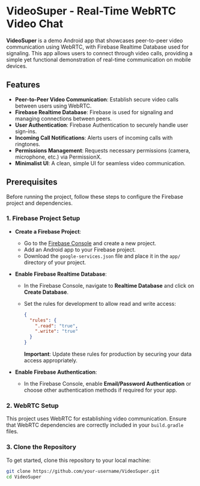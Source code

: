 # VideoSuper - Real-Time WebRTC Video Chat

**VideoSuper** is a demo Android app that showcases peer-to-peer video communication using WebRTC, with Firebase Realtime Database used for signaling. This app allows users to connect through video calls, providing a simple yet functional demonstration of real-time communication on mobile devices.

## Features

- **Peer-to-Peer Video Communication**: Establish secure video calls between users using WebRTC.
- **Firebase Realtime Database**: Firebase is used for signaling and managing connections between peers.
- **User Authentication**: Firebase Authentication to securely handle user sign-ins.
- **Incoming Call Notifications**: Alerts users of incoming calls with ringtones.
- **Permissions Management**: Requests necessary permissions (camera, microphone, etc.) via PermissionX.
- **Minimalist UI**: A clean, simple UI for seamless video communication.

## Prerequisites

Before running the project, follow these steps to configure the Firebase project and dependencies.

### 1. Firebase Project Setup

- **Create a Firebase Project**:
  - Go to the [Firebase Console](https://console.firebase.google.com/) and create a new project.
  - Add an Android app to your Firebase project.
  - Download the `google-services.json` file and place it in the `app/` directory of your project.

- **Enable Firebase Realtime Database**:
  - In the Firebase Console, navigate to **Realtime Database** and click on **Create Database**.
  - Set the rules for development to allow read and write access:
  
    ```json
    {
      "rules": {
        ".read": "true",
        ".write": "true"
      }
    }
    ```
    
    **Important**: Update these rules for production by securing your data access appropriately.

- **Enable Firebase Authentication**:
  - In the Firebase Console, enable **Email/Password Authentication** or choose other authentication methods if required for your app.

### 2. WebRTC Setup

This project uses WebRTC for establishing video communication. Ensure that WebRTC dependencies are correctly included in your `build.gradle` files.

### 3. Clone the Repository

To get started, clone this repository to your local machine:

```bash
git clone https://github.com/your-username/VideoSuper.git
cd VideoSuper
